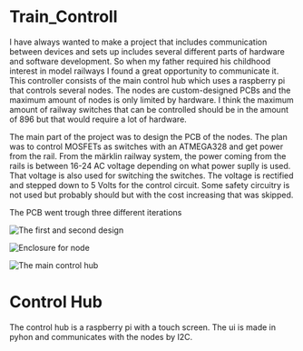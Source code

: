 # Train_Controll
I have always wanted to make a project that includes communication between devices and sets up includes several different parts of hardware and software development. So when my father required his childhood interest in model railways I found a great opportunity to communicate it. This controller consists of the main control hub which uses a raspberry pi that controls several nodes. The nodes are custom-designed PCBs and the maximum amount of nodes is only limited by hardware. I think the maximum amount of railway switches that can be controlled should be in the amount of 896 but that would require a lot of hardware. 

The main part of the project was to design the PCB of the nodes. The plan was to control MOSFETs as switches with an ATMEGA328 and get power from the rail. From the märklin railway system, the power coming from the rails is between 16-24 AC voltage depending on what power suplly is used. That voltage is also used for switching the switches. The voltage is rectified and stepped down to 5 Volts for the control circuit. Some safety circuitry is not used but probably should but with the cost increasing that was skipped.

The PCB went trough three different iterations

![The first and second design](https://i.imgur.com/KDHDt2H.jpeg)

![Enclosure for node](https://i.imgur.com/KDHDt2H.jpeg)

![The main control hub](https://i.imgur.com/KDHDt2H.jpeg)

 # Control Hub
 The control hub is a raspberry pi with a touch screen. The ui is made in pyhon and communicates with the nodes by I2C.
 
